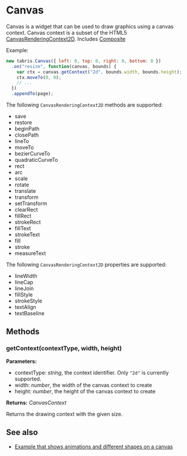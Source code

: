 ---
---
# Canvas
Canvas is a widget that can be used to draw graphics using a canvas context. Canvas context is a subset of the HTML5 [CanvasRenderingContext2D](https://developer.mozilla.org/en/docs/Web/API/CanvasRenderingContext2D).
Includes [Composite](Composite.md)

Example:

```javascript
new tabris.Canvas({ left: 0, top: 0, right: 0, bottom: 0 })
  .on("resize", function(canvas, bounds) {
    var ctx = canvas.getContext("2d", bounds.width, bounds.height);
    ctx.moveTo(0, 0);
    // ...
  })
  .appendTo(page);
```

The following `CanvasRenderingContext2D` methods are supported:

* save
* restore
* beginPath
* closePath
* lineTo
* moveTo
* bezierCurveTo
* quadraticCurveTo
* rect
* arc
* scale
* rotate
* translate
* transform
* setTransform
* clearRect
* fillRect
* strokeRect
* fillText
* strokeText
* fill
* stroke
* measureText

The following `CanvasRenderingContext2D` properties are supported:

* lineWidth
* lineCap
* lineJoin
* fillStyle
* strokeStyle
* textAlign
* textBaseline

## Methods
### getContext(contextType, width, height)


**Parameters:** 

- contextType: *string*, the context identifier. Only `"2d"` is currently supported.
- width: *number*, the width of the canvas context to create
- height: *number*, the height of the canvas context to create

**Returns:** *CanvasContext*

Returns the drawing context with the given size.


## See also
- [Example that shows animations and different shapes on a canvas](https://github.com/eclipsesource/tabris-js/tree/master/examples/canvas)
